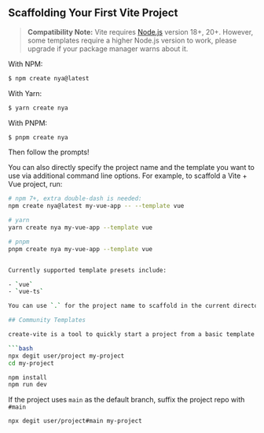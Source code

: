 ## Scaffolding Your First Vite Project

> **Compatibility Note:**
> Vite requires [Node.js](https://nodejs.org/en/) version 18+, 20+. However, some templates require a higher Node.js version to work, please upgrade if your package manager warns about it.

With NPM:

```bash
$ npm create nya@latest
```

With Yarn:

```bash
$ yarn create nya
```

With PNPM:

```bash
$ pnpm create nya
```

Then follow the prompts!

You can also directly specify the project name and the template you want to use via additional command line options. For example, to scaffold a Vite + Vue project, run:

````bash
# npm 7+, extra double-dash is needed:
npm create nya@latest my-vue-app -- --template vue

# yarn
yarn create nya my-vue-app --template vue

# pnpm
pnpm create nya my-vue-app --template vue


Currently supported template presets include:

- `vue`
- `vue-ts`

You can use `.` for the project name to scaffold in the current directory.

## Community Templates

create-vite is a tool to quickly start a project from a basic template for popular frameworks. Check out Awesome Vite for [community maintained templates](https://github.com/vitejs/awesome-vite#templates) that include other tools or target different frameworks. You can use a tool like [degit](https://github.com/Rich-Harris/degit) to scaffold your project with one of the templates.

```bash
npx degit user/project my-project
cd my-project

npm install
npm run dev
````

If the project uses `main` as the default branch, suffix the project repo with `#main`

```bash
npx degit user/project#main my-project
```
